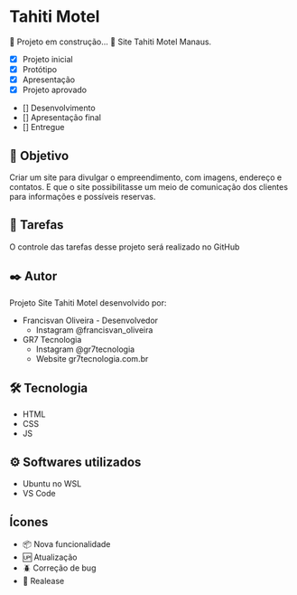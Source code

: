 # Tahiti Motel

:construction: Projeto em construção... :construction:
Site Tahiti Motel Manaus.

- [x] Projeto inicial
- [x] Protótipo
- [x] Apresentação
- [x] Projeto aprovado
- [] Desenvolvimento
- [] Apresentação final
- [] Entregue

## 🚀 Objetivo

Criar um site para divulgar o empreendimento, com imagens, endereço e contatos. E que o site possibilitasse um meio de comunicação dos clientes para informações e possíveis reservas.

## :open_book: Tarefas

O controle das tarefas desse projeto será realizado no GitHub

## ✒️ Autor

Projeto Site Tahiti Motel desenvolvido por:

* Francisvan Oliveira - Desenvolvedor
    - Instagram @francisvan_oliveira
* GR7 Tecnologia
    - Instagram @gr7tecnologia
    - Website gr7tecnologia.com.br

## 🛠️ Tecnologia

* HTML
* CSS
* JS

## ⚙️ Softwares utilizados

* Ubuntu no WSL
* VS Code

## Ícones

- :package: Nova funcionalidade
- :up: Atualização
- :beetle: Correção de bug
- :checkered_flag: Realease
